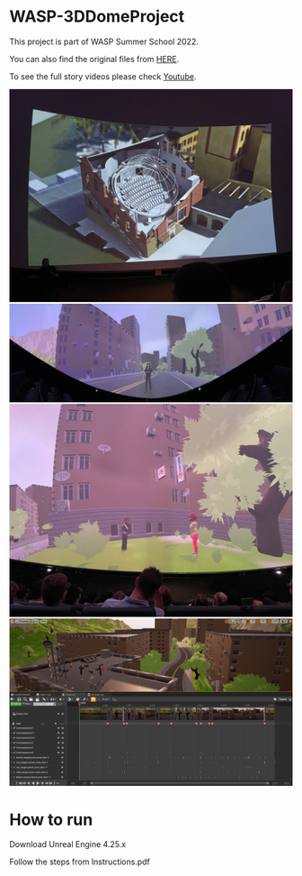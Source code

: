 # WASP-3DDomeProject

This project is part of WASP Summer School 2022.

You can also find the original files from [HERE](https://weber.itn.liu.se/~karlu20/courses/TNM091-2022/).

To see the full story videos please check [Youtube](https://www.youtube.com/playlist?list=PLIg3Fnk71bdlRUuCPCKDBTjjNYu17zQWu).

![demo](dome_place.jpg)
![demo](dome_panorama.jpg)
![demo](dome_story.jpg)
![demo](Demo.png)

# How to run
Download Unreal Engine 4.25.x

Follow the steps from Instructions.pdf
